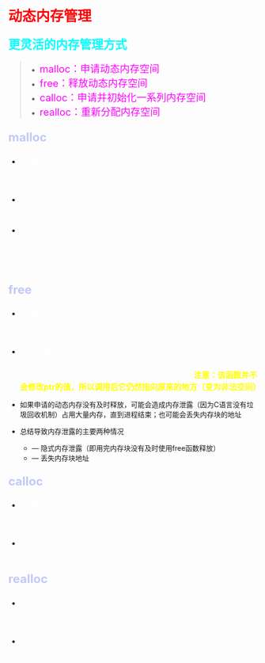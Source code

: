 # <span style="color:red">动态内存管理</span>



#### **<span style="color:cyan;font-size:24px">更灵活的内存管理方式</span>**

> - <span style="color:#ff00ff;font-size:20px;">malloc：申请动态内存空间</span>
> - <span style="color:#ff00ff;font-size:20px;">free：释放动态内存空间</span>
> - <span style="color:#ff00ff;font-size:20px;">calloc：申请并初始化一系列内存空间</span>
> - <span style="color:#ff00ff;font-size:20px;">realloc：重新分配内存空间</span>

### <span style="color:#c0c9f8;font-size:24px">malloc</span>

- <span style="color:#fff;font-size:20px">函数原型：</span>

  ​	<span style="color:#fff;font-size:20px">— void *malloc(size_t size)</span>

- <span style="color:#fff;font-size:16px">malloc函数向系统内申请分配size个字节的内存空间，并返回一个指向这块内存的指针。</span>

- <span style="color:#fff;font-size:16px">如果函数调用成功，返回的是一个void指针（void *），所以它可以被转换成任何类型的数据；如果函数调用失败，返回值是NULL。另外，如果size参数设置为0，返回值也可能是NULL，但这并不意味着函数调用失败。</span>

### <span style="color:#c0c9f8;font-size:24px">free</span>

- <span style="color:#fff;font-size:20px">函数原型：</span>

  ​	<span style="color:#fff;font-size:20px">— void free(void *ptr)</span>

- <span style="color:#fff;font-size:16px">free函数释放ptr参数指向的内存空间。该内存空间必须是由malloc、calloc、realloc函数申请的。否则，该函数将导致未定义行为。如果ptr参数是NULL，则不执行任何操作。<span style="color:#ffff00">**注意：该函数并不会修改ptr的值，所以调用后它仍然指向原来的地方（变为非法空间）**</span></span>

- 如果申请的动态内存没有及时释放，可能会造成内存泄露（因为C语言没有垃圾回收机制）占用大量内存，直到进程结束；也可能会丢失内存块的地址

- 总结导致内存泄露的主要两种情况

  - — 隐式内存泄露（即用完内存块没有及时使用free函数释放）
  - — 丢失内存块地址

### 

### <span style="color:#c0c9f8;font-size:24px">calloc</span>

- <span style="color:#fff;font-size:20px">函数原型：</span>

  ​	<span style="color:#fff;font-size:20px">— void *malloc(size_t size)</span>

- <span style="color:#fff;font-size:16px">malloc函数向系统内申请分配size个字节的内存空间，并返回一个指向这块内存的指针。</span>

### 

### <span style="color:#c0c9f8;font-size:24px">realloc</span>

- <span style="color:#fff;font-size:20px">函数原型：</span>

  ​	<span style="color:#fff;font-size:20px">— void *malloc(size_t size)</span>

- <span style="color:#fff;font-size:16px">malloc函数向系统内申请分配size个字节的内存空间，并返回一个指向这块内存的指针。</span>

